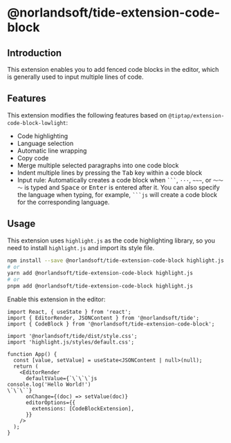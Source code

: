 # @norlandsoft/tide-extension-code-block

## Introduction

This extension enables you to add fenced code blocks in the editor, which is generally used to input multiple lines of code.

## Features

This extension modifies the following features based on `@tiptap/extension-code-block-lowlight`:

- Code highlighting
- Language selection
- Automatic line wrapping
- Copy code
- Merge multiple selected paragraphs into one code block
- Indent multiple lines by pressing the <kbd>Tab</kbd> key within a code block
- Input rule: Automatically creates a code block when <code>\`\`\`</code>, `···`, `~~~`, or `～～～` is typed and <kbd>Space</kbd> or <kbd>Enter</kbd> is entered after it. You can also specify the language when typing, for example, <code>\`\`\`js</code> will create a code block for the corresponding language.

## Usage

This extension uses `highlight.js` as the code highlighting library, so you need to install `highlight.js` and import its style file.

```bash
npm install --save @norlandsoft/tide-extension-code-block highlight.js
# or
yarn add @norlandsoft/tide-extension-code-block highlight.js
# or
pnpm add @norlandsoft/tide-extension-code-block highlight.js
```

Enable this extension in the editor:

```tsx
import React, { useState } from 'react';
import { EditorRender, JSONContent } from '@norlandsoft/tide';
import { CodeBlock } from '@norlandsoft/tide-extension-code-block';

import '@norlandsoft/tide/dist/style.css';
import 'highlight.js/styles/default.css';

function App() {
  const [value, setValue] = useState<JSONContent | null>(null);
  return (
    <EditorRender
      defaultValue={`\`\`\`js
console.log('Hello World!')
\`\`\``}
      onChange={(doc) => setValue(doc)}
      editorOptions={{
        extensions: [CodeBlockExtension],
      }}
    />
  );
}
```
